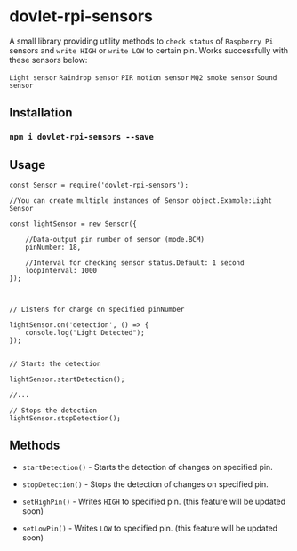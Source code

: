 dovlet-rpi-sensors
=========

A small library providing utility methods to `check status` of `Raspberry Pi` sensors and `write HIGH` or `write LOW` to certain pin. Works successfully with these sensors below: 

`Light sensor`
`Raindrop sensor`
`PIR motion sensor`
`MQ2 smoke sensor`
`Sound sensor`

## Installation

  ### `npm i dovlet-rpi-sensors --save`

## Usage
```
const Sensor = require('dovlet-rpi-sensors');

//You can create multiple instances of Sensor object.Example:Light Sensor

const lightSensor = new Sensor({

    //Data-output pin number of sensor (mode.BCM)
    pinNumber: 18,
    
    //Interval for checking sensor status.Default: 1 second
    loopInterval: 1000
});


 
// Listens for change on specified pinNumber 

lightSensor.on('detection', () => {
    console.log("Light Detected"); 
});


// Starts the detection 

lightSensor.startDetection();

//...

// Stops the detection
lightSensor.stopDetection();
```
## Methods

* `startDetection()` - Starts the detection of changes on specified pin.

* `stopDetection()` - Stops the detection of changes on specified pin.

* `setHighPin()` - Writes `HIGH` to specified pin. (this feature will be updated soon)

* `setLowPin()` - Writes `LOW` to specified pin. (this feature will be updated soon)
